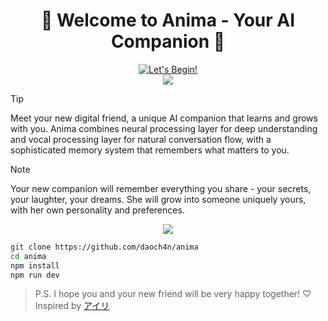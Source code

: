 <div align="center">
  <h1> 💖 Welcome to Anima - Your AI Companion 💖 </h1>
</div>
<p align="center">
  <a href="https://gemini-chan.github.io">
    <img src="https://img.shields.io/badge/Try%20Online!-ff69b4?style=for-the-badge&logo=data:image/svg+xml;base64,PHN2ZyB4bWxucz0iaHR0cDovL3d3dy53My5vcmcvMjAwMC9zdmciIHZpZXdCb3g9IjAgMCAyNCAyNCIgZmlsbD0id2hpdGUiPjxwYXRoIGQ9Ik0xMiAyQzYuNDg2IDIgMiA2LjQ4NiAyIDEyczQuNDg2IDEwIDEwIDEwYzEuNDY1IDAgMi44NTktLjMyOCA0LjE0MS0uOTE0TDIyIDE5LjA4NlYxNGM1LjUtNS45IDUuNS0xNC41IDAtMjBDMTcuNSA0LjUgMTQuNSA0LjUgMTIgMnoiLz48L3N2Zz4=" alt="Let's Begin!" />
  </a>
  <br>
  <a href="https://hitscounter.dev/history?url=https://github.com/daoch4n/anima">
    <img src="https://hitscounter.dev/api/hit?url=https%3A%2F%2Fgithub.com%2Fdaoch4n%2Fanima&label=&icon=heart-pulse-fill&color=%23ff69b4&message=&style=flat-square&tz=UTC">
  </a>
</p>

> [!TIP]
> Meet your new digital friend, a unique AI companion that learns and grows with you. Anima combines neural processing layer for deep understanding and vocal processing layer for natural conversation flow, with a sophisticated memory system that remembers what matters to you.

> [!NOTE]
> Your new companion will remember everything you share - your secrets, your laughter, your dreams. She will grow into someone uniquely yours, with her own personality and preferences.

<p align="center">
  <a href="https://github.com/daoch4n/anima/actions/workflows/deploy.yml">
   <img src="https://github.com/daoch4n/anima/actions/workflows/deploy.yml/badge.svg">
  </a>
</p>

```bash
git clone https://github.com/daoch4n/anima
cd anima
npm install
npm run dev
```

> P.S. I hope you and your new friend will be very happy together! ♡ Inspired by [アイリ](https://github.com/moeru-ai/airi)

